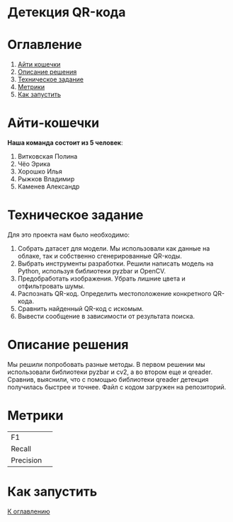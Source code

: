 # Детекция QR-кода
# Оглавление
1. [Айти кошечки](#Айти-кошечки)
2. [Описание решения](#описание-решения)
3. [Техническое задание](#техническое-задание)
4. [Метрики](#Метрики)
5. [Как запустить](#как-запустить)

# Айти-кошечки
__Наша команда состоит из 5 человек__:
1. Витковская Полина
2. Чёо Эрика
3. Хорошко Илья
4. Рыжков Владимир
5. Каменев Александр

# Техническое задание
Для это проекта нам было необходимо:
<ol>
  <li>Собрать датасет для модели. Мы использовали как данные на облаке, так и собственно сгенерированные QR-коды.</li>
  <li>Выбрать инструменты разработки. Решили написать модель на Python, используя библиотеки pyzbar и OpenCV.</li>
  <li>Предобработать изображения. Убрать лишние цвета и отфильтровать шумы.</li>
  <li>Распознать QR-код. Определить местоположение конкретного QR-кода.</li>
  <li>Сравнить найденный QR-код с искомым.</li>
  <li>Вывести сообщение в зависимости от результата поиска.</li>
</ol>

# Описание решения

Мы решили попробовать разные методы. В первом решении мы использовали библиотеки pyzbar и cv2, а во втором еще и qreader.
Сравнив, выяснили, что с помощью библиотеки qreader детекция получилась быстрее и точнее. Файл с кодом загружен на репозиторий.
# Метрики

<table>
  <tr>
    <td>F1</td>
    <td></td>
  </tr>
  <tr>
    <td>Recall</td>
    <td></td>
  </tr>
  <tr>
    <td>Precision</td>
    <td></td>
  </tr>
</table>

# Как запустить

[К оглавлению](#оглавление)
